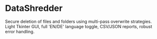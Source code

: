 # DataShredder
Secure deletion of files and folders using multi-pass overwrite strategies. Light Tkinter GUI, full 'EN/DE' language toggle, CSV/JSON reports, robust error handling.
